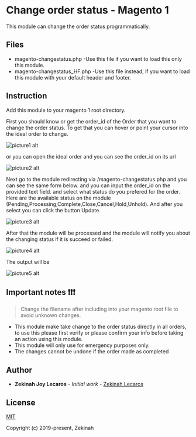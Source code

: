 # Change order status - Magento 1

This module can change the order status programmatically.

## Files

* magento-changestatus.php
	-Use this file if you want to load this only this module.
* magento-changestatus_HF.php
	-Use this file instead, if you want to load this module with your default header and footer.

## Instruction

Add this module to your magento 1 root directory.

First you should know or get the order_id of the Order that you want to change the order status. To get that you can hover or point your cursor into the ideal order to change.

![picture1 alt](https://www.screencast.com/t/TJElwz5NNiG7)

or you can open the ideal order and you can see the order_id on its url

![picture2 alt](https://www.screencast.com/t/xFManLWCx)

Next go to the module redirecting via /magento-changestatus.php and you can see the same form below. and you can input the order_id on the provided text field. and select what status do you prefered for the order. Here are the available status on the module (Pending,Processing,Complete,Close,Cancel,Hold,Unhold). And after you select you can click the button Update.

![picture3 alt](https://www.screencast.com/t/HEwww8iAWZ5G)

After that the module will be processed and the module will notify you about the changing status if it is succeed or failed.

![picture4 alt](https://www.screencast.com/t/dFcDn4OR)

The output will be

![picture5 alt](https://www.screencast.com/t/aHPxmubyO0f)

## Important notes :exclamation::exclamation::exclamation:

> Change the filename after including into your magento root file to avoid unknown changes.

* This module make take change to the order status directly in all orders, to use this please first verify or please confirm your info before taking an action using this module.
* This module will only use for emergency purposes only.
* The changes cannot be undone if the order made as completed

## Author

* **Zekinah Joy Lecaros** - *Initial work* - [Zekinah Lecaros](https://github.com/zekinah)

## License

[MIT](http://opensource.org/licenses/MIT)

Copyright (c) 2019-present, Zekinah

